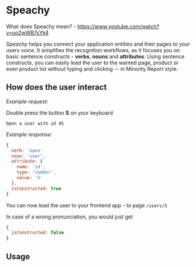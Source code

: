 # Speachy

What does Speachy mean? - https://www.youtube.com/watch?v=uo2wWB7cYk4

_Speachy_ helps you connect your application entities and their pages to your users voice. It simplifies the recognition workflows, as it focuses you on basic sentence constructs - **verbs**, **nouns** and **attributes**. Using sentence constructs, you can easily lead the user to the wanted page, product or even product list without typing and clicking -- in Minority Report style.

## How does the user interact

_Example request:_

Double press the button **S** on your keyboard

`Open a user with id 45`

_Example response:_ 

```javascript
{ 
  verb: 'open'
  noun: 'user',
  attribute: {
    name: 'id',
    type: 'number',
    value: '5'
  },
  isConstructed: true
}
```

You can now lead the user to your frontend app - to page `/users/5`

In case of a wrong pronunciation, you would just get
```javascript
{ 
  isConstructed: false
}
```

## Usage